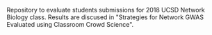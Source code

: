 Repository to evaluate students submissions for 2018 UCSD Network Biology class. Results are discused in "Strategies for Network GWAS Evaluated using Classroom Crowd Science". 
